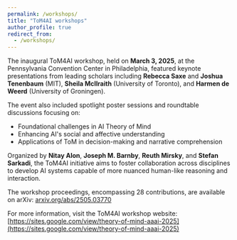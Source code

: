 ```yaml
---
permalink: /workshops/
title: "ToM4AI workshops"
author_profile: true
redirect_from: 
  - /workshops/  
---
```


The inaugural ToM4AI workshop, held on **March 3, 2025**, at the Pennsylvania Convention Center in Philadelphia, featured keynote presentations from leading scholars including **Rebecca Saxe** and **Joshua Tenenbaum** (MIT), **Sheila McIlraith** (University of Toronto), and **Harmen de Weerd** (University of Groningen).

The event also included spotlight poster sessions and roundtable discussions focusing on:
- Foundational challenges in AI Theory of Mind
- Enhancing AI's social and affective understanding
- Applications of ToM in decision-making and narrative comprehension

Organized by **Nitay Alon**, **Joseph M. Barnby**, **Reuth Mirsky**, and **Stefan Sarkadi**, the ToM4AI initiative aims to foster collaboration across disciplines to develop AI systems capable of more nuanced human-like reasoning and interaction.

The workshop proceedings, encompassing 28 contributions, are available on arXiv: [arxiv.org/abs/2505.03770](https://arxiv.org/abs/2505.03770)

For more information, visit the ToM4AI workshop website: [https://sites.google.com/view/theory-of-mind-aaai-2025](https://sites.google.com/view/theory-of-mind-aaai-2025)